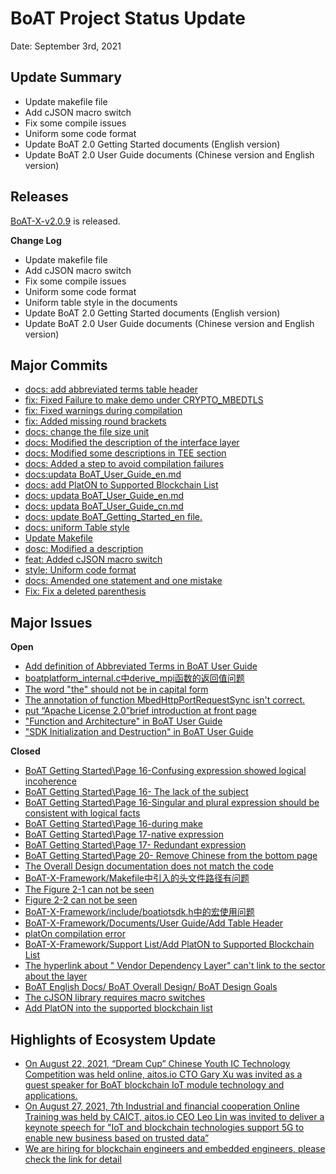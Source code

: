 # BoAT Project Status Update
Date: September 3rd, 2021


## Update Summary
* Update makefile file
* Add cJSON macro switch
* Fix some compile issues
* Uniform some code format
* Update BoAT 2.0 Getting Started documents (English version)
* Update BoAT 2.0 User Guide documents (Chinese version and English version)

## Releases
[BoAT-X-v2.0.9](https://github.com/aitos-io/BoAT-X-Framework/releases/tag/BoAT-X-v2.0.9) is released.

**Change Log**

- Update makefile file
- Add cJSON macro switch
- Fix some compile issues
- Uniform some code format
- Uniform table style in the documents
- Update BoAT 2.0 Getting Started documents (English version)
- Update BoAT 2.0 User Guide documents (Chinese version and English version)


## Major Commits
* [docs: add abbreviated terms table header](https://github.com/aitos-io/BoAT-X-Framework/commit/165a0c9704f32d5c672598703eaf33c2bcac52a4)
* [fix: Fixed Failure to make demo under CRYPTO_MBEDTLS](https://github.com/aitos-io/BoAT-X-Framework/commit/6e68e8fda160982df55c8abfd8f2d5cf7b6893b6)
* [fix: Fixed warnings during compilation](https://github.com/aitos-io/BoAT-X-Framework/commit/b47b28ce26c6dc81c6c2be75eb0d98ec561f9b4c)
* [fix: Added missing round brackets](https://github.com/aitos-io/BoAT-X-Framework/commit/02ad764644849bdf94bc086d023cfadd165adf84)
* [docs: change the file size unit](https://github.com/aitos-io/BoAT-X-Framework/commit/4f3b55f633b18fb84de1ebf676f536c8ae722010)
* [docs: Modified the description of the interface layer](https://github.com/aitos-io/BoAT-X-Framework/commit/c0dc21dd9d1b2f580b11454349d823c2853e4522)
* [docs: Modified some descriptions in TEE section](https://github.com/aitos-io/BoAT-X-Framework/commit/3416c6f243bcfcc25009539742d2f71fcab180f1)
* [docs: Added a step to avoid compilation failures](https://github.com/aitos-io/BoAT-X-Framework/commit/45c058055c3ccb2479c3608e18bdc5baad68d1e7)
* [docs:updata BoAT_User_Guide_en.md](https://github.com/aitos-io/BoAT-X-Framework/commit/2c08e5f7351fc0b43fe4bd5580c36f0a7d810ab4)
* [docs: add PlatON to Supported Blockchain List](https://github.com/aitos-io/BoAT-X-Framework/commit/874e129169ebce788f1dc9f0bddec80f9a4c4062)
* [docs: updata BoAT_User_Guide_en.md](https://github.com/aitos-io/BoAT-X-Framework/commit/9123c76653d491dc01816a35fb2492cfdab58bc9)
* [docs: updata BoAT_User_Guide_cn.md](https://github.com/aitos-io/BoAT-X-Framework/commit/bac22a25adf7789e8effc2e84dc47ae1821f6de4)
* [docs: update BoAT_Getting_Started_en file.](https://github.com/aitos-io/BoAT-X-Framework/commit/f686c17e4797a8cc1cc0530fab96212544f10a57)
* [docs: uniform Table style](https://github.com/aitos-io/BoAT-X-Framework/commit/c4c620394431f4e2751e439f90e3165776af8442)
* [Update Makefile](https://github.com/aitos-io/BoAT-X-Framework/commit/a00ed21831b75becd96f2a523e44a9b99095ad90)
* [dosc: Modified a description](https://github.com/aitos-io/BoAT-X-Framework/commit/978128a460894e65dd55f177dce5833bd00fd686)
* [feat: Added cJSON macro switch](https://github.com/aitos-io/BoAT-X-Framework/commit/f77ae916429bbb5c94b8fa7e3f0bb362212a3551)
* [style: Uniform code format](https://github.com/aitos-io/BoAT-X-Framework/commit/5de8afb15a40f3789a21f0ea7059afec6881f64a)
* [docs: Amended one statement and one mistake](https://github.com/aitos-io/BoAT-X-Framework/commit/639669c0863fa399154e65a198217ffc04342fed)
* [Fix: Fix a deleted parenthesis](https://github.com/aitos-io/BoAT-X-Framework/commit/30469cbdf97a163825b30846f03e25b3fed8833c)


## Major Issues

**Open**

- [Add definition of Abbreviated Terms in BoAT User Guide](https://github.com/aitos-io/BoAT-X-Framework/issues/275)
- [boatplatform_internal.c中derive_mpi函数的返回值问题](https://github.com/aitos-io/BoAT-X-Framework/issues/276)
- [The word "the" should not be in capital form](https://github.com/aitos-io/BoAT-X-Framework/issues/278)
- [The annotation of function MbedHttpPortRequestSync isn't correct.](https://github.com/aitos-io/BoAT-X-Framework/issues/281)
- [put “Apache License 2.0”brief introduction at front page](https://github.com/aitos-io/BoAT-X-Framework/issues/284)
- ["Function and Architecture" in BoAT User Guide](https://github.com/aitos-io/BoAT-X-Framework/issues/285)
- ["SDK Initialization and Destruction" in BoAT User Guide](https://github.com/aitos-io/BoAT-X-Framework/issues/286)

**Closed**

* [BoAT Getting Started\Page 16-Confusing expression showed logical incoherence](https://github.com/aitos-io/BoAT-X-Framework/issues/255)
* [BoAT Getting Started\Page 16- The lack of the subject](https://github.com/aitos-io/BoAT-X-Framework/issues/256)
* [BoAT Getting Started\Page 16-Singular and plural expression should be consistent with logical facts](https://github.com/aitos-io/BoAT-X-Framework/issues/257)
* [BoAT Getting Started\Page 16-during make](https://github.com/aitos-io/BoAT-X-Framework/issues/258) 
* [BoAT Getting Started\Page 17-native expression](https://github.com/aitos-io/BoAT-X-Framework/issues/259)
* [BoAT Getting Started\Page 17- Redundant expression](https://github.com/aitos-io/BoAT-X-Framework/issues/260)
* [BoAT Getting Started\Page 20- Remove Chinese from the bottom page](https://github.com/aitos-io/BoAT-X-Framework/issues/261)
* [The Overall Design documentation does not match the code](https://github.com/aitos-io/BoAT-X-Framework/issues/262)
* [BoAT-X-Framework/Makefile中引入的头文件路径有问题](https://github.com/aitos-io/BoAT-X-Framework/issues/265)
* [The Figure 2-1 can not be seen](https://github.com/aitos-io/BoAT-X-Framework/issues/267)
* [Figure 2-2 can not be seen](https://github.com/aitos-io/BoAT-X-Framework/issues/268)
* [BoAT-X-Framework/include/boatiotsdk.h中的宏使用问题](https://github.com/aitos-io/BoAT-X-Framework/issues/270)
* [BoAT-X-Framework/Documents/User Guide/Add Table Header](https://github.com/aitos-io/BoAT-X-Framework/issues/271)
* [platOn compilation error](https://github.com/aitos-io/BoAT-X-Framework/issues/273)
* [BoAT-X-Framework/Support List/Add PlatON to Supported Blockchain List](https://github.com/aitos-io/BoAT-X-Framework/issues/274)
* [The hyperlink about " Vendor Dependency Layer" can't link to the sector about the layer](https://github.com/aitos-io/BoAT-X-Framework/issues/277)
* [BoAT English Docs/ BoAT Overall Design/ BoAT Design Goals](https://github.com/aitos-io/BoAT-X-Framework/issues/279)
* [The cJSON library requires macro switches](https://github.com/aitos-io/BoAT-X-Framework/issues/280)
* [Add PlatON into the supported blockchain list](https://github.com/aitos-io/BoAT-X-Framework/issues/283)


## Highlights of Ecosystem Update
* [On August 22, 2021, “Dream Cup” Chinese Youth IC Technology Competition was held online, aitos.io CTO Gary Xu was invited as a guest speaker for BoAT blockchain IoT module technology and applications.](https://live.baidu.com/m/media/pclive/pchome/live.html?room_id=4698387303&source=h5pre)
* [On August 27, 2021, 7th Industrial and financial cooperation Online Training was held by CAICT, aitos.io CEO Leo Lin was invited to deliver a keynote speech for "IoT and blockchain technologies support 5G to enable new business based on trusted data”](https://mp.weixin.qq.com/s?__biz=MzI2MDE5NDYzNA==&mid=2247486960&idx=1&sn=8a7cecd3f07a8bdba82a9592b71a05fd&chksm=ea6c25d5dd1bacc3f28409a415d252c64f10d2b7469a981dde41aca71c0d840f2d151eac5f89&token=362523764&lang=zh_CN#rd)
* [We are hiring for blockchain engineers and embedded engineers, please check the link for detail](https://mp.weixin.qq.com/s?__biz=MzU0NTk5NjE2OA==&mid=2247485870&idx=1&sn=d5b5c6c43f748b52efb28041b75847a5&chksm=fb652549cc12ac5fb191aa8b4ccf00fbf4017848271ca49a2b7f769ecb625456ca46149908cd&token=824844388&lang=zh_CN#rd)